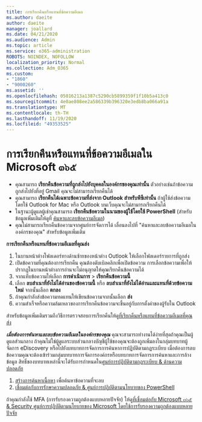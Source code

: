 ```yaml
---
title: การเรียกคืนหรือแทนที่ข้อความอีเมล
ms.author: daeite
author: daeite
manager: joallard
ms.date: 04/21/2020
ms.audience: Admin
ms.topic: article
ms.service: o365-administration
ROBOTS: NOINDEX, NOFOLLOW
localization_priority: Normal
ms.collection: Adm_O365
ms.custom:
- "1860"
- "9000260"
ms.assetid: ''
ms.openlocfilehash: 05016213a1387c5290cb5899359f1f10b5a413c0
ms.sourcegitcommit: 4e0ae808ee2a586339b396320e3edb8ba066a91a
ms.translationtype: MT
ms.contentlocale: th-TH
ms.lasthandoff: 11/19/2020
ms.locfileid: "49353525"
---
```

# <a name="recall-or-replace-an-email-message-in-microsoft-365"></a>การเรียกคืนหรือแทนที่ข้อความอีเมลใน Microsoft ๓๖๕

- คุณสามารถ **เรียกคืนข้อความที่ถูกส่งไปยังบุคคลในองค์กรของคุณเท่านั้น** ตัวอย่างเช่นถ้าข้อความถูกส่งไปยังที่อยู่ Gmail คุณจะไม่สามารถเรียกคืนได้
- คุณสามารถ **เรียกคืนได้เฉพาะข้อความที่ส่งจาก Outlook สำหรับพีซีเท่านั้น** ถ้าผู้ใช้ส่งข้อความโดยใช้ Outlook for Mac หรือ Outlook บนเว็บคุณจะไม่สามารถเรียกคืนได้
- ในฐานะผู้ดูแลผู้เช่าคุณสามารถ **เรียกคืนข้อความในนามของผู้ใช้โดยใช้ PowerShell** (สำหรับข้อมูลเพิ่มเติมให้ดูที่ [ค้นหาและลบข้อความอีเมล](https://docs.microsoft.com/microsoft-365/compliance/search-for-and-delete-messages-in-your-organization))
- คุณไม่สามารถเรียกคืนข้อความจากศูนย์การจัดการได้ เลื่อนลงไปที่ "ค้นหาและลบข้อความอีเมลในองค์กรของคุณ" สำหรับข้อมูลเพิ่มเติม

**การเรียกคืนหรือแทนที่ข้อความอีเมลที่คุณส่ง**

1. ในบานหน้าต่างโฟลเดอร์ทางด้านซ้ายของหน้าต่าง Outlook ให้เลือกโฟลเดอร์รายการที่ถูกส่ง
2. เปิดข้อความที่คุณต้องการเรียกคืน คุณต้องดับเบิลคลิกเพื่อเปิดข้อความ การเลือกข้อความเพื่อให้ปรากฏในบานหน้าต่างการอ่านจะไม่อนุญาตให้คุณเรียกคืนข้อความได้
3. จากแท็บข้อความให้เลือก **การดำเนินการ**  >  **เรียกคืนข้อความนี้**
4. เลือก **ลบสำเนาที่ยังไม่ได้อ่านของข้อความนี้** หรือ **ลบสำเนาที่ยังไม่ได้อ่านและแทนที่ด้วยข้อความใหม่** จากนั้นเลือก **ตกลง**
5. ถ้าคุณกำลังส่งข้อความทดแทนให้เขียนข้อความจากนั้นเลือก **ส่ง**
6. ความสำเร็จหรือความล้มเหลวของการเรียกคืนข้อความจะขึ้นอยู่กับการตั้งค่าของผู้รับใน Outlook

สำหรับข้อมูลเพิ่มเติมรวมถึงวิธีการตรวจสอบการเรียกคืนให้ดู[ที่เรียกคืนหรือแทนที่ข้อความอีเมลที่คุณส่ง](https://support.office.com/article/35027f88-d655-4554-b4f8-6c0729a723a0)

**_เมื่อต้องการค้นหาและลบข้อความอีเมลในองค์กรของคุณ_** คุณจะสามารถทำงานได้ง่ายที่สุดถ้าคุณเป็นผู้ดูแลส่วนกลาง ถ้าคุณไม่ใช่ผู้ดูแลระบบส่วนกลางบัญชีผู้ใช้ของคุณจะต้องถูกเพิ่มลงในกลุ่มบทบาทผู้จัดการ eDiscovery หรือไปยังบทบาทการจัดการการค้นหาการปฏิบัติตามกฎระเบียบ เมื่อต้องการลบข้อความคุณจะต้องเข้าร่วมกลุ่มบทบาทการจัดการองค์กรหรือบทบาทการจัดการการค้นหาและการล้างข้อมูล สิทธิ์ของบทบาทเหล่านี้จะได้รับการกำหนดใน[ศูนย์การปฏิบัติตามกฎระเบียบ & ด้านความปลอดภัย](https://protection.office.com/)

1. [สร้างการค้นหาเนื้อหา](https://docs.microsoft.com/microsoft-365/compliance/content-search) เพื่อค้นหาข้อความที่จะลบ
2. [เชื่อมต่อกับการรักษาความปลอดภัย & ศูนย์การปฏิบัติตามนโยบายของ PowerShell](https://docs.microsoft.com/powershell/exchange/office-365-scc/connect-to-scc-powershell/connect-to-scc-powershell)

ถ้าคุณกำลังใช้ MFA (การรับรองความถูกต้องแบบหลายปัจจัย) ให้ดู[ที่เชื่อมต่อกับ Microsoft ๓๖๕ & Security ศูนย์การปฏิบัติตามนโยบายของ Microsoft โดยใช้การรับรองความถูกต้องแบบหลายปัจจัย](https://docs.microsoft.com/powershell/exchange/office-365-scc/connect-to-scc-powershell/mfa-connect-to-scc-powershell)
